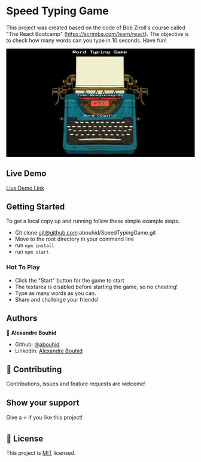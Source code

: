 # Speed Typing Game

This project was created based on the code of Bob Ziroll's course called "The React Bootcamp" (https://scrimba.com/learn/react).
The objective is to check how many words can you type in 10 seconds. Have fun!

![screenshot](./src/images/screenshot.png)

## Live Demo

[Live Demo Link]()


## Getting Started

To get a local copy up and running follow these simple example steps.

- Git clone git@github.com:abouhid/SpeedTypingGame.git
- Move to the root directory in your command line
- run `npm install`
- run `npm start`

### Hot To Play

- Click the "Start" button for the game to start
- The textarea is disabled before starting the game, so no cheating!
- Type as many words as you can.
- Share and challenge your friends!

## Authors

👤 **Alexandre Bouhid**

- Github: [@abouhid](https://github.com/abouhid)
- LinkedIn: [Alexandre Bouhid](https://www.linkedin.com/in/alexandrebouhid/)

## 🤝 Contributing

Contributions, issues and feature requests are welcome!

## Show your support

Give a ⭐️ if you like this project!

## 📝 License

This project is [MIT](lic.url) licensed.